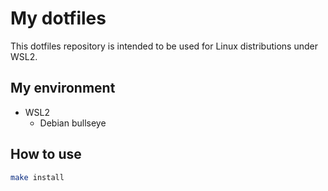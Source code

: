 # My dotfiles

This dotfiles repository is intended to be used for Linux distributions under WSL2.

## My environment

- WSL2
  - Debian bullseye

## How to use

```bash
make install
```
